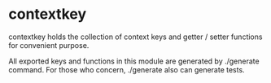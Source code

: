 # contextkey

contextkey holds the collection of context keys and getter / setter functions for convenient purpose.

All exported keys and functions in this module are generated by ./generate command.
For those who concern, ./generate also can generate tests.
